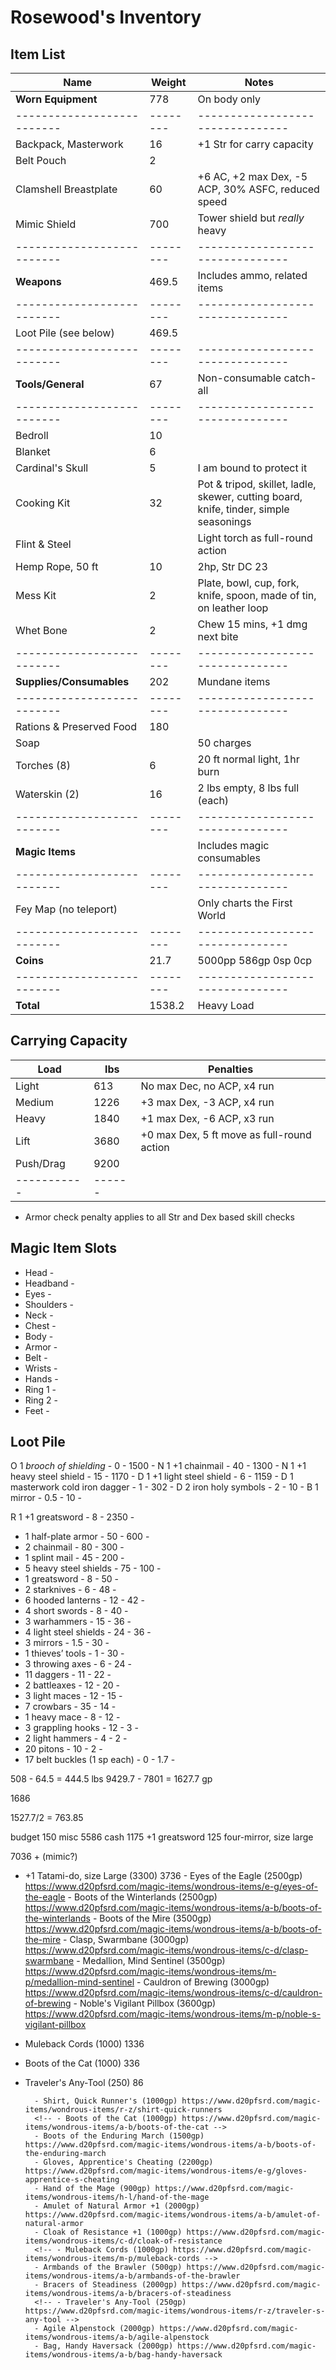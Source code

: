 # Rosewood's Inventory
## Item List
| Name                     | Weight | Notes
|--------------------------|--------|--------------------------------
| **Worn Equipment**       | 778    | On body only
|--------------------------|--------|--------------------------------
| Backpack, Masterwork     |  16    | +1 Str for carry capacity
| Belt Pouch               |   2    |
| Clamshell Breastplate    |  60    | +6 AC, +2 max Dex, -5 ACP, 30% ASFC, reduced speed
| Mimic Shield             | 700    | Tower shield but *really* heavy
|--------------------------|--------|--------------------------------
| **Weapons**              | 469.5  | Includes ammo, related items
|--------------------------|--------|--------------------------------
| Loot Pile (see below)    | 469.5  |
|--------------------------|--------|--------------------------------
| **Tools/General**        |  67    | Non-consumable catch-all
|--------------------------|--------|--------------------------------
| Bedroll                  |  10    |
| Blanket                  |   6    |
| Cardinal's Skull         |   5    | I am bound to protect it
| Cooking Kit              |  32    | Pot & tripod, skillet, ladle, skewer, cutting board, knife, tinder, simple seasonings
| Flint & Steel            |        | Light torch as full-round action
| Hemp Rope, 50 ft         |  10    | 2hp, Str DC 23
| Mess Kit                 |   2    | Plate, bowl, cup, fork, knife, spoon, made of tin, on leather loop
| Whet Bone                |   2    | Chew 15 mins, +1 dmg next bite
|--------------------------|--------|--------------------------------
| **Supplies/Consumables** | 202    | Mundane items
|--------------------------|--------|--------------------------------
| Rations & Preserved Food | 180    |
| Soap                     |        | 50 charges
| Torches (8)              |   6    | 20 ft normal light, 1hr burn
| Waterskin (2)            |  16    | 2 lbs empty, 8 lbs full (each)
|--------------------------|--------|--------------------------------
| **Magic Items**          |        | Includes magic consumables
|--------------------------|--------|--------------------------------
| Fey Map (no teleport)    |        | Only charts the First World
|--------------------------|--------|--------------------------------
| **Coins**                |  21.7  | 5000pp 586gp 0sp 0cp
|--------------------------|--------|--------------------------------
| **Total**                |1538.2  | Heavy Load

## Carrying Capacity
| Load      | lbs  | Penalties
|-----------|------|------------
| Light     | 613  | No max Dec, no ACP, x4 run
| Medium    | 1226 | +3 max Dex, -3 ACP, x4 run
| Heavy     | 1840 | +1 max Dex, -6 ACP, x3 run
| Lift      | 3680 | +0 max Dex, 5 ft move as full-round action
| Push/Drag | 9200 |
|-----------|------|
* Armor check penalty applies to all Str and Dex based skill checks

## Magic Item Slots
- Head      -
- Headband  -
- Eyes      -
- Shoulders -
- Neck      -
- Chest     -
- Body      -
- Armor     -
- Belt      -
- Wrists    -
- Hands     -
- Ring 1    -
- Ring 2    -
- Feet      -

## Loot Pile
O 1 *brooch of shielding*       - 0   - 1500 - 
N 1 +1 chainmail                - 40  - 1300 - 
N 1 +1 heavy steel shield       - 15  - 1170 - 
D 1 +1 light steel shield       - 6   - 1159 - 
D 1 masterwork cold iron dagger - 1   - 302  - 
D 2 iron holy symbols           - 2   - 10   - 
B 1 mirror                      - 0.5 - 10   - 

R 1 +1 greatsword               - 8   - 2350 - 

- 1 half-plate armor            - 50  - 600  - 
- 2 chainmail                   - 80  - 300  - 
- 1 splint mail                 - 45  - 200  - 
- 5 heavy steel shields         - 75  - 100  - 
- 1 greatsword                  - 8   - 50   - 
- 2 starknives                  - 6   - 48   - 
- 6 hooded lanterns             - 12  - 42   - 
- 4 short swords                - 8   - 40   - 
- 3 warhammers                  - 15  - 36   - 
- 4 light steel shields         - 24  - 36   - 
- 3 mirrors                     - 1.5 - 30   - 
- 1 thieves’ tools              - 1   - 30   - 
- 3 throwing axes               - 6   - 24   - 
- 11 daggers                    - 11  - 22   - 
- 2 battleaxes                  - 12  - 20   - 
- 3 light maces                 - 12  - 15   - 
- 7 crowbars                    - 35  - 14   - 
- 1 heavy mace                  - 8   - 12   - 
- 3 grappling hooks             - 12  - 3    - 
- 2 light hammers               - 4   - 2    - 
- 20 pitons                     - 10  - 2    - 
- 17 belt buckles (1 sp each)   - 0   - 1.7  - 

508 - 64.5 = 444.5 lbs
9429.7 - 7801 = 1627.7 gp

1686

1527.7/2 = 763.85


<!-- - +1 sharkhide hide armor       - 25  - 1190 -  -->
<!-- - wand of sleep                 - 0   - 750xCharges -->


budget
150 misc
5586 cash
1175 +1 greatsword
125 four-mirror, size large

7036 + (mimic?)
- +1 Tatami-do, size Large (3300)
3736
        - Eyes of the Eagle (2500gp) https://www.d20pfsrd.com/magic-items/wondrous-items/e-g/eyes-of-the-eagle
        <!-- - Lens of Detection (3500gp) https://www.d20pfsrd.com/magic-items/wondrous-items/h-l/lens-of-detection -->
        - Boots of the Winterlands (2500gp) https://www.d20pfsrd.com/magic-items/wondrous-items/a-b/boots-of-the-winterlands
        - Boots of the Mire (3500gp) https://www.d20pfsrd.com/magic-items/wondrous-items/a-b/boots-of-the-mire
        <!-- - Miser's Mask (3000gp) https://www.d20pfsrd.com/magic-items/wondrous-items/m-p/mask-miser-s -->
        - Clasp, Swarmbane (3000gp) https://www.d20pfsrd.com/magic-items/wondrous-items/c-d/clasp-swarmbane
        - Medallion, Mind Sentinel (3500gp) https://www.d20pfsrd.com/magic-items/wondrous-items/m-p/medallion-mind-sentinel
        <!-- - Bag of Holding 1 (2500gp) https://www.d20pfsrd.com/magic-items/wondrous-items/a-b/bag-of-holding -->
        - Cauldron of Brewing (3000gp) https://www.d20pfsrd.com/magic-items/wondrous-items/c-d/cauldron-of-brewing
        - Noble's Vigilant Pillbox (3600gp) https://www.d20pfsrd.com/magic-items/wondrous-items/m-p/noble-s-vigilant-pillbox
        <!-- - Pearly White Spindle, Cracked (3400gp) https://www.d20pfsrd.com/magic-items/wondrous-items/h-l/ioun-stones/pearly-white-spindle-ioun-stone -->



- Muleback Cords (1000)
1336
- Boots of the Cat (1000)
336
- Traveler's Any-Tool (250)
86

        - Shirt, Quick Runner's (1000gp) https://www.d20pfsrd.com/magic-items/wondrous-items/r-z/shirt-quick-runners
        <!-- - Boots of the Cat (1000gp) https://www.d20pfsrd.com/magic-items/wondrous-items/a-b/boots-of-the-cat -->
        - Boots of the Enduring March (1500gp) https://www.d20pfsrd.com/magic-items/wondrous-items/a-b/boots-of-the-enduring-march
        - Gloves, Apprentice's Cheating (2200gp) https://www.d20pfsrd.com/magic-items/wondrous-items/e-g/gloves-apprentice-s-cheating
        - Hand of the Mage (900gp) https://www.d20pfsrd.com/magic-items/wondrous-items/h-l/hand-of-the-mage
        - Amulet of Natural Armor +1 (2000gp) https://www.d20pfsrd.com/magic-items/wondrous-items/a-b/amulet-of-natural-armor
        - Cloak of Resistance +1 (1000gp) https://www.d20pfsrd.com/magic-items/wondrous-items/c-d/cloak-of-resistance
        <!-- - Muleback Cords (1000gp) https://www.d20pfsrd.com/magic-items/wondrous-items/m-p/muleback-cords -->
        - Armbands of the Brawler (500gp) https://www.d20pfsrd.com/magic-items/wondrous-items/a-b/armbands-of-the-brawler
        - Bracers of Steadiness (2000gp) https://www.d20pfsrd.com/magic-items/wondrous-items/a-b/bracers-of-steadiness
        <!-- - Traveler's Any-Tool (250gp) https://www.d20pfsrd.com/magic-items/wondrous-items/r-z/traveler-s-any-tool -->
        - Agile Alpenstock (2000gp) https://www.d20pfsrd.com/magic-items/wondrous-items/a-b/agile-alpenstock
        - Bag, Handy Haversack (2000gp) https://www.d20pfsrd.com/magic-items/wondrous-items/a-b/bag-handy-haversack

